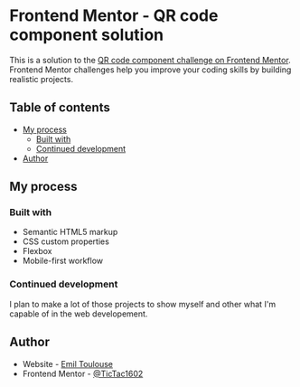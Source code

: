 # Frontend Mentor - QR code component solution

This is a solution to the [QR code component challenge on Frontend Mentor](https://www.frontendmentor.io/challenges/qr-code-component-iux_sIO_H). Frontend Mentor challenges help you improve your coding skills by building realistic projects.

## Table of contents

- [My process](#my-process)
  - [Built with](#built-with)
  - [Continued development](#continued-development)
- [Author](#author)

## My process

### Built with

- Semantic HTML5 markup
- CSS custom properties
- Flexbox
- Mobile-first workflow

### Continued development

I plan to make a lot of those projects to show myself and other what I'm capable of in the web developement.

## Author

- Website - [Emil Toulouse](https://emiltoulouse.com)
- Frontend Mentor - [@TicTac1602](https://www.frontendmentor.io/profile/TicTac1602)
